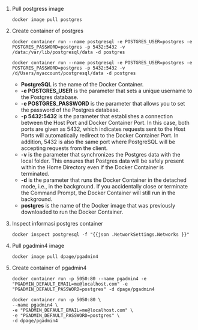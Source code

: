 1. Pull postgress image
   ```
   docker image pull postgres
   ```

2. Create container of postgres
    ```
    docker container run --name postgresql -e POSTGRES_USER=postgres -e POSTGRES_PASSWORD=postgres -p 5432:5432 -v /data:/var/lib/postgresql/data -d postgres

    docker container run --name postgresql -e POSTGRES_USER=postgres -e POSTGRES_PASSWORD=postgres -p 5432:5432 -v /d/Users/myaccount/postgresql/data -d postgres
    ```

    - **PostgreSQL** is the name of the Docker Container.
    - **-e POSTGRES_USER** is the parameter that sets a unique username to the Postgres database.
    - **-e POSTGRES_PASSWORD** is the parameter that allows you to set the password of the Postgres database.
    - **-p 5432:5432** is the parameter that establishes a connection between the Host Port and Docker Container Port. In this case, both ports are given as 5432, which indicates requests sent to the Host Ports will automatically redirect to the Docker Container Port. In addition, 5432 is also the same port where PostgreSQL will be accepting requests from the client.
    - **-v** is the parameter that synchronizes the Postgres data with the local folder. This ensures that Postgres data will be safely present within the Home Directory even if the Docker Container is terminated.
    - **-d** is the parameter that runs the Docker Container in the detached mode, i.e., in the background. If you accidentally close or terminate the Command Prompt, the Docker Container will still run in the background.
    - **postgres** is the name of the Docker image that was previously downloaded to run the Docker Container.

3. Inspect informasi postgres container
    ```
    docker inspect postgresql -f "{{json .NetworkSettings.Networks }}"
    ```

4. Pull pgadmin4 image
    ```
    docker image pull dpage/pgadmin4
    ```

5. Create container of pgadmin4
    ```
    docker container run -p 5050:80 --name pgadmin4 -e "PGADMIN_DEFAULT_EMAIL=me@localhost.com" -e "PGADMIN_DEFAULT_PASSWORD=postgres" -d dpage/pgadmin4

    docker container run -p 5050:80 \
    --name pgadmin4 \
    -e "PGADMIN_DEFAULT_EMAIL=me@localhost.com" \
    -e "PGADMIN_DEFAULT_PASSWORD=postgres" \
    -d dpage/pgadmin4

    ```